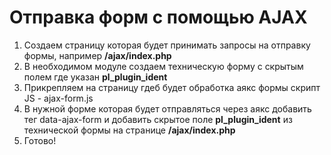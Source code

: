 # Отправка форм с помощью AJAX

1. Создаем страницу которая будет принимать запросы на отправку формы, например **/ajax/index.php**
2. В необходимом модуле создаем техническую форму с скрытым полем где указан **pl_plugin_ident**
3. Прикрепляем на страницу гдеб будет обработка аякс формы скрипт JS - ajax-form.js
4. В нужной форме которая будет отправляться через аякс добавить тег data-ajax-form и добавить скрытое поле **pl_plugin_ident** из технической формы на странице **/ajax/index.php**
5. Готово! 
